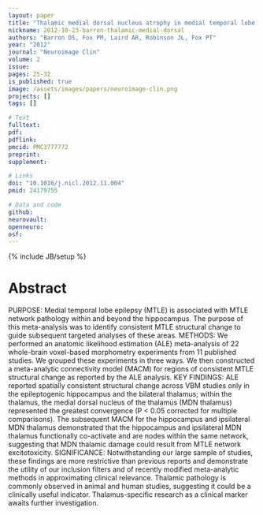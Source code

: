 ```yaml
---
layout: paper
title: "Thalamic medial dorsal nucleus atrophy in medial temporal lobe epilepsy: A VBM meta-analysis."
nickname: 2012-10-23-barron-thalamic-medial-dorsal
authors: "Barron DS, Fox PM, Laird AR, Robinson JL, Fox PT"
year: "2012"
journal: "Neuroimage Clin"
volume: 2
issue:
pages: 25-32
is_published: true
image: /assets/images/papers/neuroimage-clin.png
projects: []
tags: []

# Text
fulltext:
pdf:
pdflink:
pmcid: PMC3777772
preprint:
supplement:

# Links
doi: "10.1016/j.nicl.2012.11.004"
pmid: 24179755

# Data and code
github:
neurovault:
openneuro:
osf:
---
```

{% include JB/setup %}

# Abstract

PURPOSE: Medial temporal lobe epilepsy (MTLE) is associated with MTLE network pathology within and beyond the hippocampus. The purpose of this meta-analysis was to identify consistent MTLE structural change to guide subsequent targeted analyses of these areas. METHODS: We performed an anatomic likelihood estimation (ALE) meta-analysis of 22 whole-brain voxel-based morphometry experiments from 11 published studies. We grouped these experiments in three ways. We then constructed a meta-analytic connectivity model (MACM) for regions of consistent MTLE structural change as reported by the ALE analysis. KEY FINDINGS: ALE reported spatially consistent structural change across VBM studies only in the epileptogenic hippocampus and the bilateral thalamus; within the thalamus, the medial dorsal nucleus of the thalamus (MDN thalamus) represented the greatest convergence (P < 0.05 corrected for multiple comparisons). The subsequent MACM for the hippocampus and ipsilateral MDN thalamus demonstrated that the hippocampus and ipsilateral MDN thalamus functionally co-activate and are nodes within the same network, suggesting that MDN thalamic damage could result from MTLE network excitotoxicity. SIGNIFICANCE: Notwithstanding our large sample of studies, these findings are more restrictive than previous reports and demonstrate the utility of our inclusion filters and of recently modified meta-analytic methods in approximating clinical relevance. Thalamic pathology is commonly observed in animal and human studies, suggesting it could be a clinically useful indicator. Thalamus-specific research as a clinical marker awaits further investigation.
